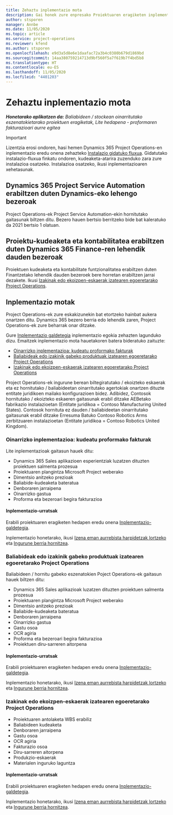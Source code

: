 ```yaml
---
title: Zehaztu inplementazio mota
description: Gai honek zure enpresako Proiektuaren eragiketen inplementazio mota zuzena determinatzen laguntzeari buruzko informazioa eskaintzen du.
author: stsporen
manager: Annbe
ms.date: 11/05/2020
ms.topic: article
ms.service: project-operations
ms.reviewer: kfend
ms.author: stsporen
ms.openlocfilehash: e9d3a5d8e6e1daafac72a3b4c0380b679d1869bd
ms.sourcegitcommit: 14aa380759214713d9bf560f5a7f619b7f4bd5b8
ms.translationtype: HT
ms.contentlocale: eu-ES
ms.lasthandoff: 11/05/2020
ms.locfileid: "4401203"
---
```

# <a name="determine-your-deployment-type"></a>Zehaztu inplementazio mota

_**Honetarako aplikatzen da:** Baliabideen / stockean oinarritutako eszenatokietarako proiektuen eragiketak, Lite hedapena - proformaren fakturazioari aurre egitea_

> [!IMPORTANT]
> Lizentzia erosi ondoren, hasi hemen Dynamics 365 Project Operations-en inplementazio eredu onena zehazteko [Instalazio gidatuko fluxua](https://aka.ms/provisionprojectoperations).
> Gidatutako instalazio-fluxua finkatu ondoren, kudeaketa-atarira zuzenduko zara zure instalazioa osatzeko. Instalazioa osatzeko, ikusi inplementazioaren xehetasunak.


## <a name="existing-customers-of-dynamics-using-dynamics-365-project-service-automation"></a>Dynamics 365 Project Service Automation erabiltzen duten Dynamics-eko lehengo bezeroak
Project Operations-ek Project Service Automation-ekin hornitutako gaitasunak biltzen ditu. Bezero hauen bertsio berritzeko bide bat kaleratuko da 2021 bertsio 1 olatuan.

## <a name="existing-customers-of-dynamics-365-finance-using-project-management-and-accounting"></a>Proiektu-kudeaketa eta kontabilitatea erabiltzen duten Dynamics 365 Finance-ren lehendik dauden bezeroak 

Proiektuen kudeaketa eta kontabilitate funtzionalitatea erabiltzen duten Finantzetako lehendik dauden bezeroek bere horretan erabiltzen jarrai dezakete. Ikusi [Izakinak edo ekoizpen-eskaerak izatearen egoeretarako Project Operations](#pma).


## <a name="deployment-types"></a>Inplementazio motak
Project Operations-ek zure eskakizunekin bat etortzeko hainbat aukera onartzen ditu. Dynamics 365 bezero berria edo lehendik zaren, Project Operations-ek zure beharrak onar ditzake.

Gure [Inplementazio galdetegia](https://aka.ms/provisionprojectoperations) inplementazio egokia zehazten lagunduko dizu. Emaitzek inplementazio mota hauetakoren batera bideratuko zaituzte:

- [Oinarrizko inplementazioa: kudeatu proformako fakturak](#lite)
- [Baliabideak edo izakinik gabeko produktuak izatearen egoeretarako Project Operations](#integrated)
- [Izakinak edo ekoizpen-eskaerak izatearen egoeretarako Project Operations](#pma)

Project Operations-ek ingurune berean biltegiratutako / ekoizteko eskaerak eta ez hornitutako / baliabideetan oinarritutako agertokiak onartzen dituzte entitate juridikoen mailako konfigurazioen bidez. Adibidez, Contosok hornitutako / ekoizteko eskaeren gaitasunak erabil ditzake AEBetako fabrikazio instalazioetan (Entitate juridikoa = Contoso Manufacturing United States). Contosok hornituta ez dauden / baliabideetan oinarritutako gaitasunak erabil ditzake Erresuma Batuko Contoso Robotics Arms zerbitzuaren instalazioetan (Entitate juridikoa = Contoso Robotics United Kingdom).

### <a name="lite-deployment---deal-to-proforma-invoicing"></a><a  name="lite"></a>Oinarrizko inplementazioa: kudeatu proformako fakturak

Lite inplementazioak gaitasun hauek ditu:

- Dynamics 365 Sales aplikazioen esperientziak luzatzen dituzten proiektuen salmenta prozesua
- Proiektuaren plangintza Microsoft Project weberako
- Dimentsio anitzeko prezioak
- Baliabide-kudeaketa bateratua
- Denboraren jarraipena
- Oinarrizko gastua
- Proforma eta bezeroari begira fakturazioa 

#### <a name="deployment-steps"></a>Inplementazio-urratsak
Erabili proiektuaren eragiketen hedapen eredu onena [Inplementazio-galdetegia](https://aka.ms/provisionprojectoperations).

Inplementazio honetarako, ikusi [Izena eman aurrebista harpidetzak lortzeko](lite-preview-subscription-sign-up.md) eta [Ingurune berria hornitzea](lite-deployment.md). 


### <a name="project-operations-for-resourcenon-stocked-scenarios"></a><a name="integrated"></a>Baliabideak edo izakinik gabeko produktuak izatearen egoeretarako Project Operations
Baliabideen / hornitu gabeko eszenatokien Poject Operations-ek gaitasun hauek biltzen ditu:
 
- Dynamics 365 Sales aplikazioak luzatzen dituzten proiektuen salmenta prozesua
- Proiektuaren plangintza Microsoft Project weberako
- Dimentsio anitzeko prezioak
- Baliabide-kudeaketa bateratua
- Denboraren jarraipena
- Oinarrizko gastua
- Gastu osoa
- OCR agiria
- Proforma eta bezeroari begira fakturazioa 
- Proiektuen diru-sarreren aitorpena

#### <a name="deployment-steps"></a>Inplementazio-urratsak
Erabili proiektuaren eragiketen hedapen eredu onena [Inplementazio-galdetegia](https://aka.ms/provisionprojectoperations).

Inplementazio honetarako, ikusi [Izena eman aurrebista harpidetzak lortzeko](resource-sign-up-preview-subscription.md) eta [Ingurune berria hornitzea](resource-provision-new-environment.md). 


### <a name="project-operations-for-stockedproduction-order-scenarios"></a><a name="pma"></a>Izakinak edo ekoizpen-eskaerak izatearen egoeretarako Project Operations

- Proiektuaren antolaketa WBS erabiliz
- Baliabideen kudeaketa
- Denboraren jarraipena
- Gastu osoa
- OCR agiria
- Fakturazio osoa
- Diru-sarreren aitorpena
- Produkzio-eskaerak
- Materialen inguruko laguntza

#### <a name="deployment-steps"></a>Inplementazio-urratsak
Erabili proiektuaren eragiketen hedapen eredu onena [Inplementazio-galdetegia](https://aka.ms/provisionprojectoperations).

Inplementazio honetarako, ikusi [Izena eman aurrebista harpidetzak lortzeko](https://docs.microsoft.com/dynamics365/fin-ops-core/dev-itpro/dev-tools/sign-up-preview-subscription?toc=/dynamics365/finance/toc.json) eta [Ingurune berria hornitzea](https://docs.microsoft.com/dynamics365/fin-ops-core/dev-itpro/deployment/deploy-demo-environment?toc=/dynamics365/finance/toc.json). 

